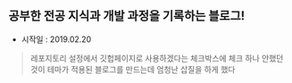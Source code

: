 ## 공부한 전공 지식과 개발 과정을 기록하는 블로그!

- 시작일 : 2019.02.20 
> 레포지토리 설정에서 깃헙페이지로 사용하겠다는 체크박스에 체크 하나 안했던 것이 테마가 적용된 블로그를 만드는데 엄청난 삽질을 하게 했다 
